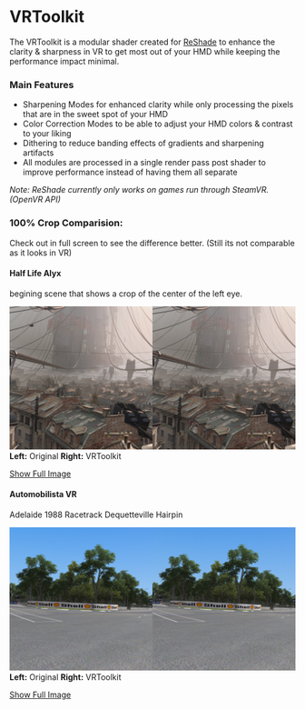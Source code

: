 ---
---

VRToolkit
=======

The VRToolkit is a modular shader created for [ReShade](https://github.com/crosire/reshade)
to enhance the clarity & sharpness in VR to get most out of your HMD while keeping the performance impact minimal.

### Main Features

- Sharpening Modes for enhanced clarity while only processing the pixels that are in the sweet spot of your HMD
- Color Correction Modes to be able to adjust your HMD colors & contrast to your liking
- Dithering to reduce banding effects of gradients and sharpening artifacts
- All modules are processed in a single render pass post shader to improve performance instead of having them all separate

*Note: ReShade currently only works on games run through SteamVR. (OpenVR API)*


### 100% Crop Comparision:
Check out in full screen to see the difference better.
(Still its not comparable as it looks in VR)

#### Half Life Alyx
begining scene that shows a crop of the center of the left eye.

![100% Crop Alyx](./assets/images/vrtoolkit_comparision_alyx_crop.jpg "100% Crop Alyx")
**Left:** Original **Right:** VRToolkit 

[Show Full Image](./assets/images/vrtoolkit_comparision_alyx_full.jpg)

#### Automobilista VR
Adelaide 1988 Racetrack Dequetteville Hairpin

![100% Crop Automobilista](./assets/images/vrtoolkit_comparision_ams_crop.jpg "100% Crop Automobilista")
**Left:** Original **Right:** VRToolkit

[Show Full Image](./assets/images/vrtoolkit_comparision_ams_full.jpg)